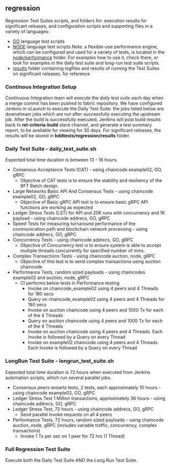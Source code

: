 ## regression
Regression Test Suites scripts, and folders for: execution results for
significant releases, and
configuration scripts and supporting files in a variety of languages:

- [GO](https://github.com/hyperledger/fabric/bddtests/regression/go)
  language test scripts
- [NODE](https://github.com/hyperledger/fabric/bddtests/regression/node)
  language test scripts
  Note: a flexible-use performance engine, which can be configured and used
  for a variety of tests, is located in the
  [node/performance](https://github.com/hyperledger/fabric/bddtests/regression/node/performance)
  folder.  For examples how to use it, check there, or look for examples in the
  daily test suite and long-run test suite scripts.
- [results](https://github.com/hyperledger/fabric/bddtests/regression/results)
  folder containing logfiles and results of running the Test Suites on
  significant releases, for reference


### Continous Integration Setup
Continuous Integration team will execute the *daily test suite* each day when a
merge commit has been pushed to fabric repository.
We have configured Jenkins in vLaunch to execute the Daily Test Suite:
the jobs listed below are downstream jobs which are run after successfully
executing the upstream job.
After the build is successfully executed, Jenkins will post build results
back to **rel-criteria-build** slack channel,
and generate a test summary report, to be available for viewing for 30 days.
For significant releases, the results will be stored
in **bddtests/regression/results** folder.


### Daily Test Suite - daily_test_suite.sh
Expected total time duration is between 13 - 16 hours.

* Consensus Acceptance Tests (CAT) - using chaincode example02, GO, gRPC
  - Objective of CAT tests is to ensure the stability and resiliency of the
    BFT Batch design.
* Large Networks Basic API And Consensus Tests - using chaincode example02,
  GO, gRPC
  - Objective of Basic gRPC API test is to ensure basic gRPC API functions
    are working as expected
* Ledger Stress Tests (LST) for API and 20K runs with concurrency and
  1K payload - using chaincode addrecs, GO, gRPC
* Speed Tests for measuring turnaround performance of the communication path
  and blockchain network processing - using chaincode addrecs, GO, gRPC
* Concurrency Tests - using chaincode addrecs, GO, gRPC
  - Objective of Concurrency test is to ensure system is able to accept
    multiple threads concurrently for specified number of mins.
* Complex Transactions Tests - using chaincode auction, node, gRPC
  - Objective of this test is to send complex transactions using
    auction chaincode
* Performance Tests, random sized payloads - using chaincodes example02
  and auction, node, gRPC
  - CI performs below tests in Performance testing
     * Invoke on chaincode_example02 using 4 peers and
       4 Threads for 180 secs
     * Query on chaincode_example02 using 4 peers and
       4 Threads for 180 secs
     * Invoke on auction chaincode using 4 peers and
       1000 Tx for each of the 4 Threads
     * Query on auction chaincode using 4 peers and
       1000 Tx for each of the 4 Threads
     * Invoke on auction chaincode using 4 peers and 4 Threads.
       Each Invoke is followed by a Query on every Thread
     * Invoke on example02 chaincode using 4 peers and 4 Threads.
Each Invoke is followed by a Query on every Thread


### LongRun Test Suite - longrun_test_suite.sh
Expected total time duration is 72 hours when executed from
Jenkins automation scripts, which run several parallel jobs.

* Consensus peers restarts tests, 2 tests, each approximately 10 hours -
  using chaincode example02, GO, gRPC
* Ledger Stress Test 1 Million transactions, approximately 36 hours -
  using chaincode addrecs, GO, gRPC
* Ledger Stress Test, 72 hours - using chaincode addrecs, GO, gRPC
  - Send parallel Invoke requests on all 4 peers
* Performance Tests, 72 hours, random sized payloads - using chaincode auction,
  node, gRPC (includes variable traffic, concurrency, complex transactions)
  - Invoke 1 Tx per sec on 1 peer for 72 hrs (1 Thread)


### Full Regression Test Suite
Execute both the Daily Test Suite AND the Long Run Test Suite.


